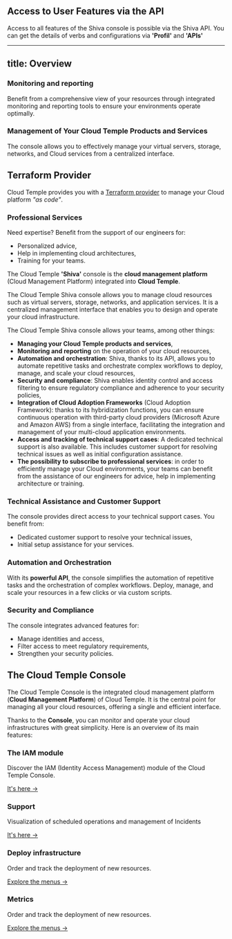 ## Access to User Features via the API

Access to all features of the Shiva console is possible via the Shiva API.
You can get the details of verbs and configurations via **'Profil'** and **'APIs'**

---
title: Overview
---

### Monitoring and reporting

Benefit from a comprehensive view of your resources through integrated monitoring and reporting tools to ensure your environments operate optimally.

### Management of Your Cloud Temple Products and Services

The console allows you to effectively manage your virtual servers, storage, networks, and Cloud services from a centralized interface.

## Terraform Provider

Cloud Temple provides you with a [Terraform provider](https://registry.terraform.io/providers/Cloud-Temple/cloudtemple/latest) to manage your Cloud platform *"as code"*.

### Professional Services

Need expertise? Benefit from the support of our engineers for:

- Personalized advice,
- Help in implementing cloud architectures,
- Training for your teams.

The Cloud Temple **'Shiva'** console is the **cloud management platform** (Cloud Management Platform) integrated into **Cloud Temple**.

The Cloud Temple Shiva console allows you to manage cloud resources such as virtual servers, storage, networks, and application services. It is a centralized management interface that enables you to design and operate your cloud infrastructure.

The Cloud Temple Shiva console allows your teams, among other things:

- **Managing your Cloud Temple products and services**,
- **Monitoring and reporting** on the operation of your cloud resources,
- **Automation and orchestration**: Shiva, thanks to its API, allows you to automate repetitive tasks and orchestrate complex workflows to deploy, manage, and scale your cloud resources,
- **Security and compliance**: Shiva enables identity control and access filtering to ensure regulatory compliance and adherence to your security policies,
- **Integration of Cloud Adoption Frameworks** (Cloud Adoption Framework): thanks to its hybridization functions, you can ensure continuous operation with third-party cloud providers (Microsoft Azure and Amazon AWS) from a single interface, facilitating the integration and management of your multi-cloud application environments.
- **Access and tracking of technical support cases**: A dedicated technical support is also available. This includes customer support for resolving technical issues as well as initial configuration assistance.
- **The possibility to subscribe to professional services**: in order to efficiently manage your Cloud environments, your teams can benefit from the assistance of our engineers for advice, help in implementing architecture or training.

### Technical Assistance and Customer Support

The console provides direct access to your technical support cases. You benefit from:

- Dedicated customer support to resolve your technical issues,
- Initial setup assistance for your services.

### Automation and Orchestration

With its **powerful API**, the console simplifies the automation of repetitive tasks and the orchestration of complex workflows. Deploy, manage, and scale your resources in a few clicks or via custom scripts.

### Security and Compliance

The console integrates advanced features for:

- Manage identities and access,
- Filter access to meet regulatory requirements,
- Strengthen your security policies.

## The Cloud Temple Console

The Cloud Temple Console is the integrated cloud management platform (**Cloud Management Platform**) of Cloud Temple. It is the central point for managing all your cloud resources, offering a single and efficient interface.

Thanks to the **Console**, you can monitor and operate your cloud infrastructures with great simplicity. Here is an overview of its main features:

<div class="card-grid">
  <div class="card">
    <h3>The IAM module</h3>
    <p>Discover the IAM (Identity Access Management) module of the Cloud Temple Console.</p>
    <a href="console/iam" class="card-link">It's here &rarr;</a>
  </div>

  <div class="card">
    <h3>Support</h3>
    <p>Visualization of scheduled operations and management of Incidents</p>
    <a href="console/status" class="card-link">It's here &rarr;</a>
  </div>

  <div class="card">
    <h3>Deploy infrastructure</h3>
    <p>Order and track the deployment of new resources.</p>
    <a href="console/orders" class="card-link">Explore the menus &rarr;</a>
  </div>

  <div class="card">
    <h3>Metrics</h3>
    <p>Order and track the deployment of new resources.</p>
    <a href="console/metrics/concepts" class="card-link">Explore the menus &rarr;</a>
  </div>
</div>
